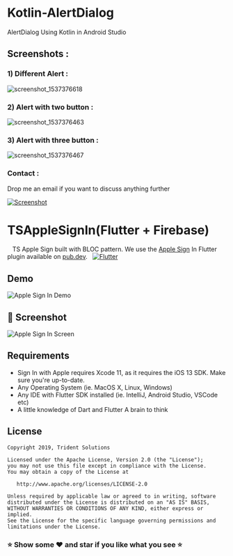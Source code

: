 # Kotlin-AlertDialog

AlertDialog Using Kotlin in Android Studio

## Screenshots :

### 1) Different Alert :

![screenshot_1537376618](https://user-images.githubusercontent.com/10756609/45769133-52627f00-bc5c-11e8-8289-d3e261b3f2b8.png)

### 2) Alert with two button :

![screenshot_1537376463](https://user-images.githubusercontent.com/10756609/45769160-66a67c00-bc5c-11e8-97e4-618976ad8a13.png)

### 3) Alert with three button :

![screenshot_1537376467](https://user-images.githubusercontent.com/10756609/45769172-6f974d80-bc5c-11e8-9ff2-7feb1345a003.png)


### Contact :

Drop me an email if you want to discuss anything further


[![Screenshot](https://tridentnets.com/banner.png)](https://tridentnets.com/)

# TSAppleSignIn(Flutter + Firebase)
 
 TS Apple Sign built with BLOC pattern. We use the [Apple Sign](https://pub.dev/packages/apple_sign_in) In Flutter plugin available on [pub.dev](https://pub.dev/).
  
 [![Flutter](https://img.shields.io/badge/Platform-Flutter-blue.svg)](https://flutter.dev/)
 
## Demo

![Apple Sign In Demo](https://user-images.githubusercontent.com/10756609/73631885-3e1bf800-4680-11ea-87a6-9a8aef08fa16.gif)

## 📸 Screenshot

![Apple Sign In Screen](https://user-images.githubusercontent.com/10756609/73631946-64419800-4680-11ea-8262-2d1054c65a5a.PNG)

## Requirements

* Sign In with Apple requires Xcode 11, as it requires the iOS 13 SDK. Make sure you're up-to-date.
* Any Operating System (ie. MacOS X, Linux, Windows)
* Any IDE with Flutter SDK installed (ie. IntelliJ, Android Studio, VSCode etc)
* A little knowledge of Dart and Flutter A brain to think

## License

    Copyright 2019, Trident Solutions

    Licensed under the Apache License, Version 2.0 (the "License");
    you may not use this file except in compliance with the License.
    You may obtain a copy of the License at

       http://www.apache.org/licenses/LICENSE-2.0

    Unless required by applicable law or agreed to in writing, software
    distributed under the License is distributed on an "AS IS" BASIS,
    WITHOUT WARRANTIES OR CONDITIONS OF ANY KIND, either express or implied.
    See the License for the specific language governing permissions and
    limitations under the License.

### ⭐ Show some ❤️ and star if you like what you see ⭐

